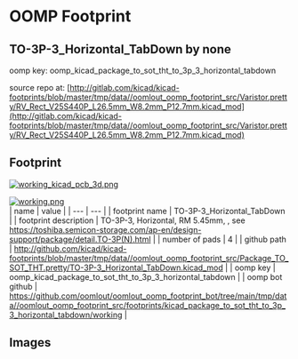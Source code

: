 # OOMP Footprint  
## TO-3P-3_Horizontal_TabDown  by none  
  
oomp key: oomp_kicad_package_to_sot_tht_to_3p_3_horizontal_tabdown  
  
source repo at: [http://gitlab.com/kicad/kicad-footprints/blob/master/tmp/data//oomlout_oomp_footprint_src/Varistor.pretty/RV_Rect_V25S440P_L26.5mm_W8.2mm_P12.7mm.kicad_mod](http://gitlab.com/kicad/kicad-footprints/blob/master/tmp/data//oomlout_oomp_footprint_src/Varistor.pretty/RV_Rect_V25S440P_L26.5mm_W8.2mm_P12.7mm.kicad_mod)  
## Footprint  
  
[![working_kicad_pcb_3d.png](working_kicad_pcb_3d_600.png)](working_kicad_pcb_3d.png)  
  
[![working.png](working_600.png)](working.png)  
| name | value | 
| --- | --- | 
| footprint name | TO-3P-3_Horizontal_TabDown | 
| footprint description | TO-3P-3, Horizontal, RM 5.45mm, , see https://toshiba.semicon-storage.com/ap-en/design-support/package/detail.TO-3P(N).html | 
| number of pads | 4 | 
| github path | http://github.com/kicad/kicad-footprints/blob/master/tmp/data//oomlout_oomp_footprint_src/Package_TO_SOT_THT.pretty/TO-3P-3_Horizontal_TabDown.kicad_mod | 
| oomp key | oomp_kicad_package_to_sot_tht_to_3p_3_horizontal_tabdown | 
| oomp bot github | https://github.com/oomlout/oomlout_oomp_footprint_bot/tree/main/tmp/data//oomlout_oomp_footprint_src/footprints/kicad_package_to_sot_tht_to_3p_3_horizontal_tabdown/working | 
## Images  
